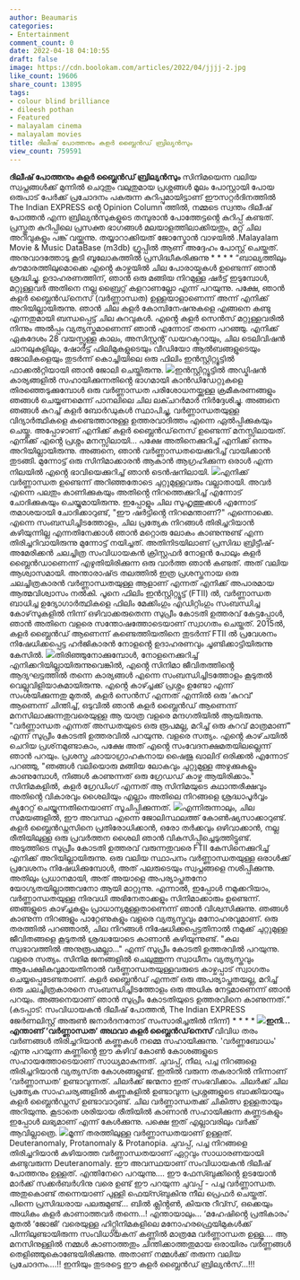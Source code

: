 ```yaml
---
author: Beaumaris
categories:
- Entertainment
comment_count: 0
date: 2022-04-18 04:10:55
draft: false
image: https://cdn.boolokam.com/articles/2022/04/jjjj-2.jpg
like_count: 19606
share_count: 13895
tags:
- colour blind brilliance
- dileesh pothan
- Featured
- malayalam cinema
- malayalam movies
title: ദിലീഷ് പോത്തനും കളർ ബ്ലൈൻഡ് ബ്രില്യൻസും
view_count: 759591
---
```


**ദിലീഷ് പോത്തനും കളർ ബ്ലൈൻഡ് ബ്രില്യൻസും** സിനിമയെന്ന വലിയ സ്വപ്നങ്ങൾക്ക് മുന്നിൽ ചെറുതും വലുതുമായ പ്രശ്നങ്ങൾ മൂലം പോസ്റ്റായി പോയ ഒരുപാട് പേർക്ക് പ്രചോദനം പകരുന്ന കുറിപ്പുമായിട്ടാണ് ഈസറ്റർദിനത്തിൽ The Indian EXPRESS ൻ്റെ Opinion Column ത്തിൽ, നമ്മടെ സ്വന്തം ദിലീഷ് പോത്തൻ എന്ന ബ്രില്യൻസുകളുടെ തമ്പുരാൻ പോത്തേട്ടൻ്റെ കുറിപ്പ് കണ്ടത്. പ്രസ്തുത കുറിപ്പിലെ പ്രസക്ത ഭാഗങ്ങൾ മലയാളത്തിലാക്കിയതും, മറ്റ് ചില അറിവുകളും പങ്ക് വയ്ക്കുന്നു. തയ്യാറാക്കിയത് ജോസ്മോൻ വാഴയിൽ .Malayalam Movie & Music DataBase (m3db) ഗ്രൂപ്പിൽ ആണ് അദ്ദേഹം പോസ്റ്റ് ചെയ്തത്. അനുവാദത്തോടു കൂടി ബൂലോകത്തിൽ പ്രസിദ്ധീകരിക്കുന്നു * * * * “ബാല്യത്തിലും കൗമാരത്തിലുമൊക്കെ എൻ്റെ കാഴ്ചയിൽ ചില പോരായ്മകൾ ഉണ്ടെന്ന് ഞാൻ ശ്രദ്ധിച്ചു. ഉദാഹരണത്തിന്, ഞാൻ ഒരു മങ്ങിയ നിറമുള്ള ഷർട്ട് ഇടുമ്പോൾ, മറ്റുള്ളവർ അതിനെ നല്ല ബ്രൈറ്റ് കളറാണല്ലോ എന്ന് പറയുന്നു. പക്ഷേ, ഞാൻ കളർ ബ്ലൈന്‍ഡ്‌നെസ്‌ (വർണ്ണാന്ധത) ഉള്ളയാളാണെന്ന് അന്ന് എനിക്ക് അറിയില്ലായിരുന്നു. ഞാൻ ചില കളർ കോമ്പിനേഷനുകളെ എങ്ങനെ കണ്ടു എന്നതുമായി ബന്ധപ്പെട്ട് ചില കുറവുകൾ. എൻ്റെ കളർ സെൻസ് മറ്റുള്ളവരിൽ നിന്നും അൽപ്പം വ്യത്യസ്തമാണെന്ന് ഞാൻ എന്നോട് തന്നെ പറഞ്ഞു. എനിക്ക് ഏകദേശം 28 വയസ്സുള്ള കാലം, അസിസ്റ്റന്റ് ഡയറക്ടറായും, ചില ടെലിവിഷൻ ചാനലുകളിലും, ഷോർട്ട് ഫിലിമുകളുടെയും വീഡിയോ ആൽബങ്ങളുടെയും ജോലികളെയും തുടർന്ന് കൊച്ചിയിലെ ഒരു ഫിലിം ഇൻസ്റ്റിറ്റ്യൂട്ടിൽ ഫാക്കൽറ്റിയായി ഞാൻ ജോലി ചെയ്തിരുന്നു. ![](https://cdn.boolokam.com/articles/2022/04/jjjj-2.jpg)ഇൻസ്റ്റിറ്റ്യൂട്ടിൽ അഡ്മിഷൻ കാര്യങ്ങളിൽ സഹായിക്കുന്നതിൻ്റെ ഭാഗമായി കാൻഡിഡേറ്റുകളെ തിരഞ്ഞെടുക്കുമ്പോൾ ഒരു വർണ്ണാന്ധത പരിശോധനയ്ക്കുള്ള ക്രമീകരണങ്ങളും ഞങ്ങൾ ചെയ്യണമെന്ന് പാനലിലെ ചില ലക്ചറർമാർ നിർദ്ദേശിച്ചു. അങ്ങനെ ഞങ്ങൾ കുറച്ച് കളർ ബോർഡുകൾ സ്ഥാപിച്ചു, വർണ്ണാന്ധതയുള്ള വിദ്യാർത്ഥികളെ കണ്ടെത്താനുള്ള ഉത്തരവാദിത്തം എന്നെ ഏൽപ്പിക്കുകയും ചെയ്തു. അപ്പോഴാണ് എനിക്ക് കളർ ബ്ലൈന്‍ഡ്‌നെസ്‌ ഉണ്ടെന്ന് മനസ്സിലായത്. എനിക്ക് എൻ്റെ പ്രശ്നം മനസ്സിലായി... പക്ഷേ അതിനെക്കുറിച്ച് എനിക്ക് ഒന്നും അറിയില്ലായിരുന്നു. അങ്ങനെ, ഞാൻ വർണ്ണാന്ധതയെക്കുറിച്ച് വായിക്കാൻ തുടങ്ങി. മുന്നോട്ട് ഒരു സിനിമാക്കാരൻ ആകാൻ ആഗ്രഹിക്കുന്ന ഒരാൾ എന്ന നിലയിൽ എൻ്റെ ഭാവിയെക്കുറിച്ച് ഞാൻ ടെൻഷനിലായി. ![](https://cdn.boolokam.com/articles/2022/04/jyjjyyy.jpg)എനിക്ക് വർണ്ണാന്ധത ഉണ്ടെന്ന് അറിഞ്ഞതോടെ ചുറ്റുമുള്ളവരും വല്ലാതായി. അവർ എന്നെ പലതും കാണിക്കുകയും അതിൻ്റെ നിറത്തെക്കുറിച്ച് എന്നോട് ചോദിക്കുകയും ചെയ്യുമായിരുന്നു. ഇപ്പോളും ചില സുഹൃത്തുക്കൾ എന്നോട് തമാശയായി ചോദിക്കാറുണ്ട്, "ഈ ഷർട്ടിൻ്റെ നിറമെന്താണ്?" എന്നൊക്കെ. എന്നെ സംബന്ധിച്ചിടത്തോളം, ചില പ്രത്യേക നിറങ്ങൾ തിരിച്ചറിയാൻ കഴിയുന്നില്ല എന്നതിനേക്കാൾ ഞാൻ മറ്റൊരു ലോകം കാണുന്നുണ്ട് എന്ന തിരിച്ചറിവായിരുന്നു മുന്നോട്ട് നയിച്ചത്. അതിനിടയിലാണ് പ്രസിദ്ധ ബ്രിട്ടീഷ്-അമേരിക്കൻ ചലച്ചിത്ര സംവിധായകൻ ക്രിസ്റ്റഫർ നോളൻ പോലും കളർ ബ്ലൈൻഡാണെന്ന് എഴുതിയിരിക്കുന്ന ഒരു വാർത്ത ഞാൻ കണ്ടത്. അത് വലിയ ആശ്വാസമായി. അന്താരാഷ്‌ട്ര തലത്തിൽ ഇത്ര പ്രശസ്തനായ ഒരു ചലച്ചിത്രകാരൻ വർണ്ണാന്ധതയുള്ള ആളാണ് എന്നത് എനിക്ക് അപാരമായ ആത്മവിശ്വാസം നൽകി. പൂനെ ഫിലിം ഇൻസ്റ്റിറ്റ്യൂട്ട് (FTII) ൽ, വർണ്ണാന്ധത ബാധിച്ച ഉദ്യോഗാർത്ഥികളെ ഫിലിം മേക്കിംഗും എഡിറ്റിംഗും സംബന്ധിച്ച കോഴ്‌സുകളിൽ നിന്ന് ഒഴിവാക്കരുതെന്ന സുപ്രീം കോടതി ഉത്തരവ് കേട്ടപ്പോൾ, ഞാൻ അതിനെ വളരെ സന്തോഷത്തോടെയാണ് സ്വാഗതം ചെയ്തത്. 2015ൽ, കളർ ബ്ലൈൻഡ് ആണെന്ന് കണ്ടെത്തിയതിനെ തുടർന്ന് FTII ൽ പ്രവേശനം നിഷേധിക്കപ്പെട്ട ഹർജികാരൻ നോളൻ്റെ ഉദാഹരണവും ചൂണ്ടിക്കാട്ടിയിരുന്നു കേസിൽ. ![](https://cdn.boolokam.com/articles/2022/04/tyjtj.jpg)തിരിഞ്ഞുനോക്കുമ്പോൾ, നോളനെക്കുറിച്ച് എനിക്കറിയില്ലായിരുന്നുവെങ്കിൽ, എൻ്റെ സിനിമാ ജീവിതത്തിൻ്റെ ആദ്യഘട്ടത്തിൽ തന്നെ കാര്യങ്ങൾ എന്നെ സംബന്ധിച്ചിടത്തോളം കൂടുതൽ വെല്ലുവിളിയാകുമായിരുന്നു. എൻ്റെ കാഴ്ച്ചക്ക് പ്രശ്നം ഉണ്ടോ എന്ന് സംശയിക്കുന്നതു മുതൽ, കളർ സെൻസ് എന്നത് എന്നിൽ ഒരു ‘കുറവ്‘ ആണെന്ന് ചിന്തിച്ച്, ഒടുവിൽ ഞാൻ കളർ ബ്ലൈൻഡ് ആണെന്ന് മനസിലാക്കുന്നതുവരെയുള്ള ആ യാത്ര വളരെ മന്ദഗതിയിൽ ആയിരുന്നു. "വർണ്ണാന്ധത എന്നത് അന്ധതയുടെ ഒരു രൂപമല്ല, മറിച്ച് ഒരു കുറവ് മാത്രമാണ്" എന്ന് സുപ്രീം കോടതി ഉത്തരവിൽ പറയുന്നു. വളരെ സത്യം. എൻ്റെ കാഴ്‌ചയിൽ ചെറിയ പ്രശ്‌നമുണ്ടാകാം, പക്ഷേ അത് എൻ്റെ സംവേദനക്ഷമതയിലല്ലെന്ന് ഞാൻ പറയും. പ്രശസ്ത ഛായാഗ്രാഹകനായ ഷൈജു ഖാലിദ് ഒരിക്കൽ എന്നോട് പറഞ്ഞു, "ഞങ്ങൾ വലിയൊരു മങ്ങിയ ലോകവും ചുറ്റുമുള്ള അഴുക്കുകളും കാണുമ്പോൾ, നിങ്ങൾ കാണുന്നത് ഒരു ഗ്രേഡഡ് കാഴ്ച ആയിരിക്കാം." സിനിമകളിൽ, കളർ ഗ്രേഡിംഗ് എന്നത് ആ സിനിമയുടെ കഥാന്തരീക്ഷവും അതിൻ്റെ വികാരവും ശൈലിയും എല്ലാം അതിലെ നിറങ്ങളെ ശ്രദ്ധാപൂർവ്വം ക്യൂറേറ്റ് ചെയ്യുന്നതിനെയാണ് സൂചിപ്പിക്കുന്നത്. ![](https://cdn.boolokam.com/articles/2022/04/jjyyyjyj.jpg)എന്നിരുന്നാലും, ചില സമയങ്ങളിൽ, ഈ അവസ്ഥ എന്നെ ജോലിസ്ഥലത്ത് കോൺഷ്യസാക്കാറുണ്ട്. കളർ ബ്ലൈൻഡ്നസിനെ പ്രതിരോധിക്കാൻ, ഒരോ തർക്കവും ഒഴിവാക്കാൻ, നല്ല രീതിയിലുള്ള ഒരു പ്രവർത്തന ശൈലി ഞാൻ വികസിപ്പിച്ചെടുത്തിട്ടുണ്ട്. അടുത്തിടെ സുപ്രീം കോടതി ഉത്തരവ് വരുന്നതുവരെ FTII കേസിനെക്കുറിച്ച് എനിക്ക് അറിയില്ലായിരുന്നു. ഒരു വലിയ സ്ഥാപനം വർണ്ണാന്ധതയുള്ള ഒരാൾക്ക് പ്രവേശനം നിഷേധിക്കുമ്പോൾ, അത് പലരുടെയും സ്വപ്നങ്ങളെ നശിപ്പിക്കുന്നു. അതിലും പ്രധാനമായി, അത് അയാളെ അപര്യാപ്തതനോ യോഗ്യതയില്ലാത്തവനോ ആയി മാറ്റുന്നു. എന്നാൽ, ഇപ്പോൾ നമുക്കറിയാം, വർണ്ണാന്ധതയുള്ള നിരവധി അഭിനേതാക്കളും സിനിമാക്കാരും ഉണ്ടെന്ന്. ഞങ്ങളുടെ കാഴ്ച്ചകളും പ്രാധാന്യമുള്ളതാണെന്ന് ഞാൻ വിശ്വസിക്കുന്നു. ഞങ്ങൾ കാണുന്ന നിറങ്ങളും പാറ്റേണുകളും വളരെ വ്യത്യസ്തവും മനോഹരവുമാണ്. ഒരു തരത്തിൽ പറഞ്ഞാൽ, ചില നിറങ്ങൾ നിഷേധിക്കപ്പെട്ടതിനാൽ നമുക്ക് ചുറ്റുമുള്ള ജീവിതങ്ങളെ കൂടുതൽ ശ്രദ്ധയോടെ കാണാൻ കഴിയുന്നുണ്ട്. "കല സ്വഭാവത്തിൽ അനുരൂപമല്ലാ..." എന്ന് സുപ്രീം കോടതി ഉത്തരവിൽ പറയുന്നു. വളരെ സത്യം. സിനിമ ജനങ്ങളിൽ ചെലുത്തുന്ന സ്വാധീനം വ്യത്യസ്തവും ആപേക്ഷികവുമായതിനാൽ വർണ്ണാന്ധതയുള്ളവരുടെ കാഴ്ചപ്പാട് സ്വാഗതം ചെയ്യപ്പെടേണ്ടതാണ്. കളർ ബ്ലൈൻഡ് എന്നത് ഒരു അപര്യാപ്തതയല്ല, മറിച്ച് ഒരു ചലച്ചിത്രകാരനെ സംബന്ധിച്ചിടത്തോളം ഒരു അധിക നേട്ടമാണെന്ന് ഞാൻ പറയും. അങ്ങനെയാണ് ഞാൻ സുപ്രീം കോടതിയുടെ ഉത്തരവിനെ കാണുന്നത്.“ (കടപ്പാട്: സംവിധായകൻ ദിലീഷ് പോത്തൻ, The Indian EXPRESS ജേർണലിസ്റ്റ് അരുൺ ജനാർദനനോട് സംസാരിച്ചതിൽ നിന്ന്) * * * * **![](https://cdn.boolokam.com/articles/2022/04/uuuu-2.jpg)ഇനി... എന്താണ് ‘വർണ്ണാന്ധത‘ അഥവാ കളർ ബ്ലൈന്‍ഡ്‌നെസ്‌** വിവിധ തരം വര്‍ണങ്ങള്‍ തിരിച്ചറിയാന്‍ കണ്ണുകള്‍ നമ്മെ സഹായിക്കുന്നു. 'വര്‍ണ്ണബോധം' എന്നു പറയുന്ന കണ്ണിൻ്റെ ഈ കഴിവ് കോൺ കോശങ്ങളുടെ സഹായത്തോടെയാണ്‌ സാധ്യമാകുന്നത്‌. ചുവപ്പ്‌, നീല, പച്ച നിറങ്ങളെ തിരിച്ചറിയാന്‍ വ്യത്യസ്‌ത കോശങ്ങളുണ്ട്‌. ഇതിൽ വരുന്ന തകരാറിൽ നിന്നാണ് ‘വർണ്ണാന്ധത‘ ഉണ്ടാവുന്നത്. ചിലർക്ക് ജന്മനാ ഇത് സംഭവിക്കാം. ചിലർക്ക് ചില പ്രത്യേക സാഹചര്യങ്ങളിൽ കണ്ണുകളിൽ ഉണ്ടാവുന്ന പ്രശ്നങ്ങളുടെ ബാക്കിയായും കളർ ബ്ലൈൻഡ്നസ് ഉണ്ടാവാറുണ്ട്. ചില വർണ്ണാന്ധതക്ക് ചികിത്സ ഉള്ളതായും അറിയുന്നു. കൂടാതെ ശരിയായ രീതിയിൽ കാണാൻ സഹായിക്കുന്ന കണ്ണടകളും ഇപ്പോൾ ലഭ്യമാണ് എന്ന് കേൾക്കുന്നു. പക്ഷെ ഇത് എല്ലാവരിലും വർക്ക് ആവില്ലാത്രെ. ![](https://cdn.boolokam.com/articles/2022/04/t65y5y.jpg)മൂന്ന് തരത്തിലുള്ള വർണ്ണാന്ധതയാണ് ഉള്ളത്. Deuteranomaly, Protanomaly & Protanopia. ചുവപ്പ്‌, പച്ച നിറങ്ങളെ തിരിച്ചറിയാന്‍ കഴിയാത്ത വർണ്ണാന്ധതയാണ് ഏറ്റവും സാധാരണയായി കണ്ടുവരുന്ന Deuteranomaly. ഈ അവസ്ഥയാണ് സംവിധായകൻ ദിലീഷ് പോത്തനും ഉള്ളത്. എന്തിനേറെ പറയുന്നു.... ഈ ഫേസ്ബുക്കിൻ്റെ ഉടയോൻ മാർക്ക് സക്കർബർഗിനു വരെ ഉണ്ട് ഈ പറയുന്ന ചുവപ്പ് - പച്ച വർണ്ണാന്ധത. അതുകൊണ്ട് തന്നെയാണ് പുള്ളി ഫെയ്സ്ബുകിനു നീല പ്രെഫർ ചെയ്തത്. പിന്നെ പ്രസിദ്ധരായ പലരുമുണ്ട്... ബിൽ ക്ലിൻ്റൺ, കിയനു റീവ്സ്, ഒക്കെയും അധികം കളർ കാണാത്തവർ തന്നെ...! എന്തായാലും... ‘മഹേഷിൻ്റെ പ്രതികാരം‘ മുതൽ ‘ജോജി‘ വരെയുള്ള ഹിറ്റ്സിനിമകളിലെ മനോഹരഫ്രെയിമുകൾക്ക് പിന്നിലുണ്ടായിരുന്ന സംവിധായകന് കണ്ണിൽ മാത്രമേ വർണ്ണാന്ധത ഉള്ളൂ.... ആ മനസിനുള്ളിൽ നമ്മൾ കാണാത്തതും ചിന്തിക്കാത്തതുമായ ഒരായിരം വർണ്ണങ്ങൾ തെളിഞ്ഞുകൊണ്ടേയിരിക്കുന്നു. അതാണ് നമ്മൾക്ക് തരുന്ന വലിയ പ്രചോദനം....!! ഇനിയും തുടരട്ടെ ഈ കളർ ബ്ലൈൻഡ് ബ്രില്യൻസ്...!!!